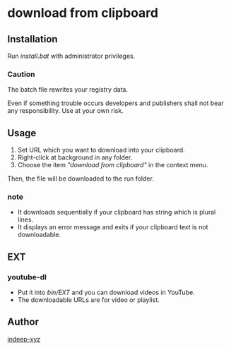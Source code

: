download from clipboard
====

Installation
----

Run _install.bat_ with administrator privileges.

### Caution

The batch file rewrites your registry data.

Even if something trouble occurs developers and publishers shall not bear any responsibility. Use at your own risk.

Usage
----

1. Set URL which you want to download into your clipboard.
2. Right-click at background in any folder.
3. Choose the item _"download from clipboard"_ in the context menu.

Then, the file will be downloaded to the run folder.

### note

- It downloads sequentially if your clipboard has string which is plural lines.
- It displays an error message and exits if your clipboard text is not downloadable.

EXT
----

### youtube-dl

- Put it into _bin/EXT_ and you can download videos in YouTube.
- The downloadable URLs are for video or playlist.

Author
----

[indeep-xyz](http://indeep.xyz/)